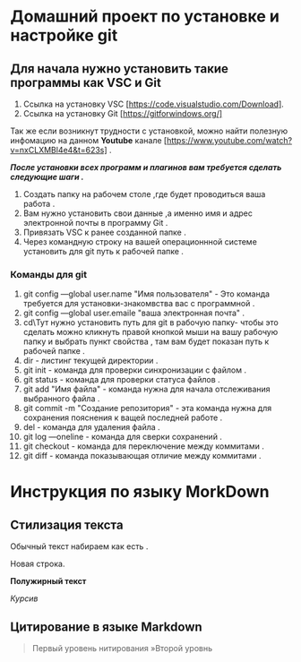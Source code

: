 # Домашний проект по установке и настройке git

## Для начала нужно установить такие программы как VSC и Git

1. Cсылка на установку VSC [https://code.visualstudio.com/Download].
2. Cсылка на установку Git [https://gitforwindows.org/]

Так же если возникнут трудности с установкой, можно найти полезную инфомацию на данном **Youtube** канале [https://www.youtube.com/watch?v=nxCLXMBl4e4&t=623s] .

***После установки всех программ и плагинов вам требуется сделать следующие шаги .***

1. Создать папку на рабочем столе ,где будет проводиться ваша работа .
2. Вам нужно установить свои данные ,а именно имя и адрес электронной почты в программу Git .
3. Привязать VSC к ранее созданной папке .
4. Через командную строку на вашей операционнной системе установить для git путь к рабочей папке .

### Команды для git ###
1. git config —global user.name "Имя пользователя" - Это команда требуется для установки-знакомвства вас с программной .
2. git config —global user.emaile "ваша электронная почта" .
3. cd\Тут нужно установить путь для git в рабочую папку\- чтобы это сделать можно кликнуть правой кнопкой мыши на вашу рабочую папку и выбрать пункт свойства , там вам будет показан путь к рабочей папке .
4. dir - листинг текущей директории .
5. git init - команда для проверки синхронизации с файлом .
6. git status - команда для проверки статуса файлов .
7. git add "Имя файла" - команда нужна для начала отслеживания выбранного файла .
8. git commit -m "Создание репозитория" - эта команда нужна для сохранения пояснения к ващей последней работе .
9. del <falename> - команда для удаления файла .
10. git log —oneline - команда для сверки сохранений .
11. git checkout - команда для переключение между коммитами .
12. git diff - команда показывающая отличие между коммитами .

# Инструкция по языку MorkDown

## Стилизация текста

Обычный текст набираем как есть .

Новая строка.

**Полужирный текст**

*Курсив*

## Цитирование в языке Markdown
> Первый уровень нитирования
»Второй уровнь